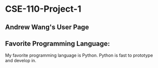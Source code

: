 
# CSE-110-Project-1
## Andrew Wang's User Page
## Favorite Programming Language:
My favorite programming language is Python. Python is fast to prototype and develop in.